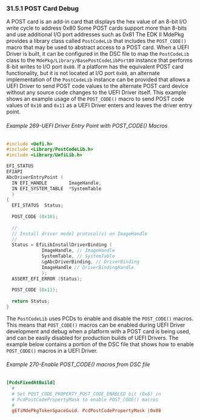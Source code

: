 <!--- @file
  31.5.1 POST Card Debug

  Copyright (c) 2012-2018, Intel Corporation. All rights reserved.<BR>

  Redistribution and use in source (original document form) and 'compiled'
  forms (converted to PDF, epub, HTML and other formats) with or without
  modification, are permitted provided that the following conditions are met:

  1) Redistributions of source code (original document form) must retain the
     above copyright notice, this list of conditions and the following
     disclaimer as the first lines of this file unmodified.

  2) Redistributions in compiled form (transformed to other DTDs, converted to
     PDF, epub, HTML and other formats) must reproduce the above copyright
     notice, this list of conditions and the following disclaimer in the
     documentation and/or other materials provided with the distribution.

  THIS DOCUMENTATION IS PROVIDED BY TIANOCORE PROJECT "AS IS" AND ANY EXPRESS OR
  IMPLIED WARRANTIES, INCLUDING, BUT NOT LIMITED TO, THE IMPLIED WARRANTIES OF
  MERCHANTABILITY AND FITNESS FOR A PARTICULAR PURPOSE ARE DISCLAIMED. IN NO
  EVENT SHALL TIANOCORE PROJECT  BE LIABLE FOR ANY DIRECT, INDIRECT, INCIDENTAL,
  SPECIAL, EXEMPLARY, OR CONSEQUENTIAL DAMAGES (INCLUDING, BUT NOT LIMITED TO,
  PROCUREMENT OF SUBSTITUTE GOODS OR SERVICES; LOSS OF USE, DATA, OR PROFITS;
  OR BUSINESS INTERRUPTION) HOWEVER CAUSED AND ON ANY THEORY OF LIABILITY,
  WHETHER IN CONTRACT, STRICT LIABILITY, OR TORT (INCLUDING NEGLIGENCE OR
  OTHERWISE) ARISING IN ANY WAY OUT OF THE USE OF THIS DOCUMENTATION, EVEN IF
  ADVISED OF THE POSSIBILITY OF SUCH DAMAGE.

-->

### 31.5.1 POST Card Debug

A POST card is an add-in card that displays the hex value of an 8-bit I/O write
cycle to address 0x80 Some POST cards support more than 8-bits and use
additional I/O port addresses such as 0x81 The EDK II MdePkg provides a library
class called `PostCodeLib` that includes the `POST_CODE()` macro that may be
used to abstract access to a POST card. When a UEFI Driver is built, it can be
configured in the DSC file to map the `PostCodeLib` class to the
`MdePkg/Library/BasePostCodeLibPort80` instance that performs
8-bit writes to I/O port `0x80`. If a platform has the equivalent POST card
functionality, but it is not located at I/O port `0x80`, an alternate
implementation of the `PostCodeLib` instance can be provided that allows a UEFI
Driver to send POST code values to the alternate POST card device without any
source code changes to the UEFI Driver itself. This example shows an example
usage of the `POST_CODE()` macro to send POST code values of `0x10` and `0x11`
as a UEFI Driver enters and leaves the driver entry point.

###### Example 269-UEFI Driver Entry Point with POST_CODE() Macros

```c
#include <Uefi.h>
#include <Library/PostCodeLib.h>
#include <Library/UefiLib.h>

EFI_STATUS
EFIAPI
AbcDriverEntryPoint (
  IN EFI_HANDLE        ImageHandle,
  IN EFI_SYSTEM_TABLE  *SystemTable
  )
{
  EFI_STATUS  Status;
  
  POST_CODE (0x10);
  
  //
  // Install driver model protocol(s) on ImageHandle
  //
  Status = EfiLibInstallDriverBinding (
             ImageHandle, // ImageHandle
             SystemTable, // SystemTable
             &gAbcDriverBinding, // DriverBinding
             ImageHandle // DriverBindingHandle
             );
  ASSERT_EFI_ERROR (Status);
  
  POST_CODE (0x11);
  
  return Status;
}
```

The `PostCodeLib` uses PCDs to enable and disable the `POST_CODE()` macros.
This means that `POST_CODE()` macros can be enabled during UEFI Driver
development and debug when a platform with a POST card is being used, and can
be easily disabled for production builds of UEFI Drivers. The example below
contains a portion of the DSC file that shows how to enable `POST_CODE()`
macros in a UEFI Driver.

###### Example 270-Enable POST_CODE() macros from DSC file

```ini
[PcdsFixedAtBuild]
  #
  # Set POST_CODE_PROPERTY_POST_CODE_ENABLED bit (0x8) in
  # PcdPostCodePropertyMask to enable POST_CODE() macros
  #
  gEfiMdePkgTokenSpaceGuid. PcdPostCodePropertyMask |0x08
```
